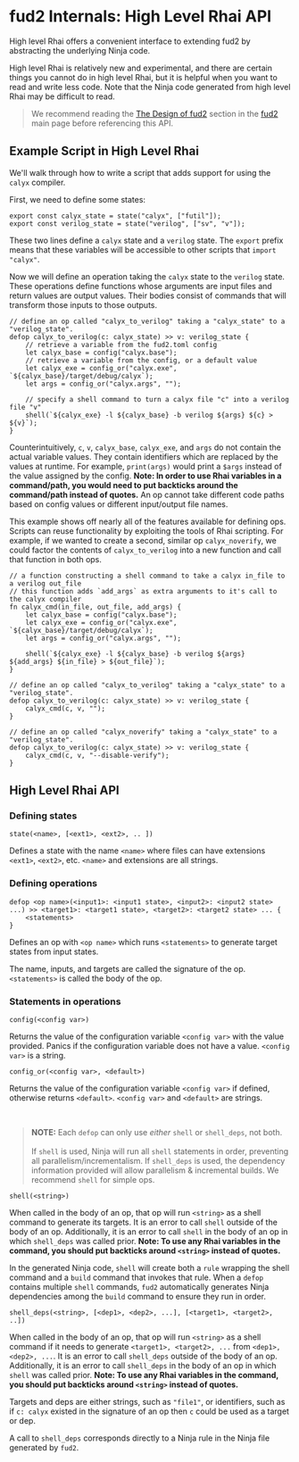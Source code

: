 # fud2 Internals: High Level Rhai API

High level Rhai offers a convenient interface to extending fud2 by abstracting the underlying Ninja code. 

High level Rhai is relatively new and experimental, and there are certain things you cannot do in high level Rhai, but it is helpful when you want to read and write less code. Note that the Ninja code generated from high level Rhai may be difficult to read.

> We recommend reading the [The Design of fud2][fud2-design] section in the [fud2][] main page before referencing this API.

[fud2]: ./index.md
[fud2-design]: ./index.md#the-design-of-fud2

## Example Script in High Level Rhai

We'll walk through how to write a script that adds support for using the `calyx` compiler.

First, we need to define some states:

```rust,ignore
export const calyx_state = state("calyx", ["futil"]);
export const verilog_state = state("verilog", ["sv", "v"]);
```

These two lines define a `calyx` state and a `verilog` state. The `export` prefix means that these variables will be accessible to other scripts that `import "calyx"`.

Now we will define an operation taking the `calyx` state to the `verilog` state. These operations define functions whose arguments are input files and return values are output values. Their bodies consist of commands that will transform those inputs to those outputs.

```rust,ignore
// define an op called "calyx_to_verilog" taking a "calyx_state" to a "verilog_state".
defop calyx_to_verilog(c: calyx_state) >> v: verilog_state {
    // retrieve a variable from the fud2.toml config
    let calyx_base = config("calyx.base");
    // retrieve a variable from the config, or a default value
    let calyx_exe = config_or("calyx.exe", `${calyx_base}/target/debug/calyx`);
    let args = config_or("calyx.args", "");

    // specify a shell command to turn a calyx file "c" into a verilog file "v"
    shell(`${calyx_exe} -l ${calyx_base} -b verilog ${args} ${c} > ${v}`);
}
```

Counterintuitively, `c`, `v`, `calyx_base`, `calyx_exe`, and `args` do not contain the actual variable values. They contain identifiers which are replaced by the values at runtime. For example, `print(args)` would print a `$args` instead of the value assigned by the config. **Note: In order to use Rhai variables in a command/path, you would need to put backticks around the command/path instead of quotes.** An op cannot take different code paths based on config values or different input/output file names.

This example shows off nearly all of the features available for defining ops. Scripts can reuse functionality by exploiting the tools of Rhai scripting. For example, if we wanted to create a second, similar op `calyx_noverify`, we could factor the contents of `calyx_to_verilog` into a new function and call that function in both ops.

```
// a function constructing a shell command to take a calyx in_file to a verilog out_file
// this function adds `add_args` as extra arguments to it's call to the calyx compiler
fn calyx_cmd(in_file, out_file, add_args) {
    let calyx_base = config("calyx.base");
    let calyx_exe = config_or("calyx.exe", `${calyx_base}/target/debug/calyx`);
    let args = config_or("calyx.args", "");

    shell(`${calyx_exe} -l ${calyx_base} -b verilog ${args} ${add_args} ${in_file} > ${out_file}`);
}

// define an op called "calyx_to_verilog" taking a "calyx_state" to a "verilog_state".
defop calyx_to_verilog(c: calyx_state) >> v: verilog_state {
    calyx_cmd(c, v, "");
}

// define an op called "calyx_noverify" taking a "calyx_state" to a "verilog_state".
defop calyx_to_verilog(c: calyx_state) >> v: verilog_state {
    calyx_cmd(c, v, "--disable-verify");
}
```

## High Level Rhai API

### Defining states

```
state(<name>, [<ext1>, <ext2>, .. ])
```
Defines a state with the name `<name>` where files can have extensions `<ext1>`, `<ext2>`, etc. `<name>` and extensions are all strings.

### Defining operations

```
defop <op name>(<input1>: <input1 state>, <input2>: <input2 state> ...) >> <target1>: <target1 state>, <target2>: <target2 state> ... {
    <statements>
}
```
Defines an op with `<op name>` which runs `<statements>` to generate target states from input states. 

The name, inputs, and targets are called the signature of the op. `<statements>` is called the body of the op.

### Statements in operations

```
config(<config var>)
```
Returns the value of the configuration variable `<config var>` with the value provided. Panics if the configuration variable does not have a value. `<config var>` is a string.

```
config_or(<config var>, <default>)
```
Returns the value of the configuration variable `<config var>` if defined, otherwise returns `<default>`. `<config var>` and `<default>` are strings.

<br>

> **NOTE:** Each `defop` can only use *either* `shell` or `shell_deps`, not both.<br><br>If `shell` is used, Ninja will run all `shell` statements in order, preventing all parallelism/incrementalism. If `shell_deps` is used, the dependency information provided will allow parallelism & incremental builds. We recommend `shell` for simple ops.

```
shell(<string>)
```
When called in the body of an op, that op will run `<string>` as a shell command to generate its targets. It is an error to call `shell` outside of the body of an op. Additionally, it is an error to call `shell` in the body of an op in which `shell_deps` was called prior. **Note: To use any Rhai variables in the command, you should put backticks around `<string>` instead of quotes.**

In the generated Ninja code, `shell` will create both a `rule` wrapping the shell command and a `build` command that invokes that rule. When a `defop` contains multiple `shell` commands, `fud2` automatically generates Ninja dependencies among the `build` command to ensure they run in order.

```
shell_deps(<string>, [<dep1>, <dep2>, ...], [<target1>, <target2>, ..])
```
When called in the body of an op, that op will run `<string>` as a shell command if it needs to generate `<target1>, <target2>, ...` from `<dep1>, <dep2>, ...`. It is an error to call `shell_deps` outside of the body of an op. Additionally, it is an error to call `shell_deps` in the body of an op in which `shell`  was called prior. **Note: To use any Rhai variables in the command, you should put backticks around `<string>` instead of quotes.**

Targets and deps are either strings, such as `"file1"`, or identifiers, such as if `c: calyx` existed in the signature of an op then `c` could be used as a target or dep.

A call to `shell_deps` corresponds directly to a Ninja rule in the Ninja file generated by `fud2`.
